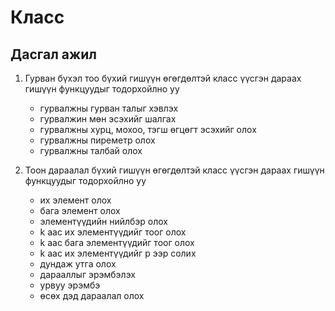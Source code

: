# Класс
## Дасгал ажил

1. Гурван бүхэл тоо бүхий гишүүн өгөгдөлтэй класс үүсгэн дараах гишүүн функцуудыг тодорхойлно уу
      - гурвалжны гурван талыг хэвлэх
      - гурвалжин мөн эсэхийг шалгах
      - гурвалжны хурц, мохоо, тэгш өгцөгт эсэхийг олох
      - гурвалжны пиреметр олох 
      - гурвалжны талбай олох
 
2. Тоон дараалал бүхий гишүүн өгөгдөлтэй класс үүсгэн дараах гишүүн функцуудыг тодорхойлно уу
      - их элемент олох
      - бага элемент олох
      - элементүүдийн нийлбэр олох
      - k аас их элементүүдийг тоог олох
      - k аас бага элементүүдийг тоог олох
      - k аас их элементүүдийг p ээр солих
      - дундаж утга олох
      - дарааллыг эрэмбэлэх
      - урвуу эрэмбэ
      - өсөх дэд дараалал олох
